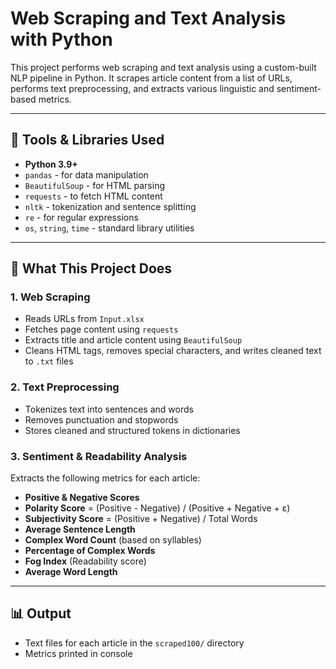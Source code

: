 # Web Scraping and Text Analysis with Python

This project performs web scraping and text analysis using a custom-built NLP pipeline in Python. It scrapes article content from a list of URLs, performs text preprocessing, and extracts various linguistic and sentiment-based metrics.

---


## 🧰 Tools & Libraries Used

- **Python 3.9+**
- `pandas` - for data manipulation
- `BeautifulSoup` - for HTML parsing
- `requests` - to fetch HTML content
- `nltk` - tokenization and sentence splitting
- `re` - for regular expressions
- `os`, `string`, `time` - standard library utilities

---

## 🔎 What This Project Does

### 1. Web Scraping
- Reads URLs from `Input.xlsx`
- Fetches page content using `requests`
- Extracts title and article content using `BeautifulSoup`
- Cleans HTML tags, removes special characters, and writes cleaned text to `.txt` files

### 2. Text Preprocessing
- Tokenizes text into sentences and words
- Removes punctuation and stopwords
- Stores cleaned and structured tokens in dictionaries

### 3. Sentiment & Readability Analysis
Extracts the following metrics for each article:
- **Positive & Negative Scores**
- **Polarity Score** = (Positive - Negative) / (Positive + Negative + ε)
- **Subjectivity Score** = (Positive + Negative) / Total Words
- **Average Sentence Length**
- **Complex Word Count** (based on syllables)
- **Percentage of Complex Words**
- **Fog Index** (Readability score)
- **Average Word Length**

---

## 📊 Output
- Text files for each article in the `scraped100/` directory
- Metrics printed in console